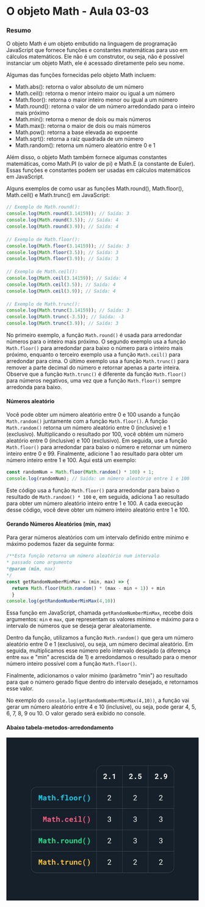 <!--
Antes de publicar a issue, lembre-se de clicar na aba "Preview", para visualizar se a formatação está correta =)
-->

<!-- Escreva/insira as imagens após essa linha -->

# O objeto Math - Aula 03-03

### Resumo

O objeto Math é um objeto embutido na linguagem de programação JavaScript que fornece funções e constantes matemáticas para uso em cálculos matemáticos. Ele não é um construtor, ou seja, não é possível instanciar um objeto Math, ele é acessado diretamente pelo seu nome.

Algumas das funções fornecidas pelo objeto Math incluem:

- Math.abs(): retorna o valor absoluto de um número
- Math.ceil(): retorna o menor inteiro maior ou igual a um número
- Math.floor(): retorna o maior inteiro menor ou igual a um número
- Math.round(): retorna o valor de um número arredondado para o inteiro mais próximo
- Math.min(): retorna o menor de dois ou mais números
- Math.max(): retorna o maior de dois ou mais números
- Math.pow(): retorna a base elevada ao expoente
- Math.sqrt(): retorna a raiz quadrada de um número
- Math.random(): retorna um número aleatório entre 0 e 1

Além disso, o objeto Math também fornece algumas constantes matemáticas, como Math.PI (o valor de pi) e Math.E (a constante de Euler). Essas funções e constantes podem ser usadas em cálculos matemáticos em JavaScript.

Alguns exemplos de como usar as funções Math.round(), Math.floor(), Math.ceil() e Math.trunc() em JavaScript:

```javascript
// Exemplo de Math.round():
console.log(Math.round(3.14159)); // Saída: 3
console.log(Math.round(3.5)); // Saída: 4
console.log(Math.round(3.9)); // Saída: 4

// Exemplo de Math.floor():
console.log(Math.floor(3.14159)); // Saída: 3
console.log(Math.floor(3.5)); // Saída: 3
console.log(Math.floor(3.9)); // Saída: 3

// Exemplo de Math.ceil():
console.log(Math.ceil(3.14159)); // Saída: 4
console.log(Math.ceil(3.5)); // Saída: 4
console.log(Math.ceil(3.9)); // Saída: 4

// Exemplo de Math.trunc():
console.log(Math.trunc(3.14159)); // Saída: 3
console.log(Math.trunc(-3.5)); // Saída: -3
console.log(Math.trunc(3.9)); // Saída: 3
```

No primeiro exemplo, a função `Math.round()` é usada para arredondar números para o inteiro mais próximo. O segundo exemplo usa a função `Math.floor()` para arredondar para baixo o número para o inteiro mais próximo, enquanto o terceiro exemplo usa a função `Math.ceil()` para arredondar para cima. O último exemplo usa a função `Math.trunc()` para remover a parte decimal do número e retornar apenas a parte inteira. Observe que a função `Math.trunc()` é diferente da função `Math.floor()` para números negativos, uma vez que a função `Math.floor()` sempre arredonda para baixo.

#### Números aleatório

Você pode obter um número aleatório entre 0 e 100 usando a função `Math.random()` juntamente com a função `Math.floor()`. A função `Math.random()` retorna um número aleatório entre 0 (inclusive) e 1 (exclusivo). Multiplicando o resultado por 100, você obtém um número aleatório entre 0 (inclusive) e 100 (exclusivo). Em seguida, use a função `Math.floor()` para arredondar para baixo o número e retornar um número inteiro entre 0 e 99. Finalmente, adicione 1 ao resultado para obter um número inteiro entre 1 e 100. Aqui está um exemplo:

```javascript
const randomNum = Math.floor(Math.random() * 100) + 1;
console.log(randomNum); // Saída: um número aleatório entre 1 e 100
```

Este código usa a função `Math.floor()` para arredondar para baixo o resultado de `Math.random() * 100` e, em seguida, adiciona 1 ao resultado para obter um número aleatório inteiro entre 1 e 100. A cada execução desse código, você deve obter um número inteiro aleatório entre 1 e 100.

#### Gerando Números Aleatórios (min, max)

Para gerar números aleatórios com um intervalo definido entre minimo e máximo podemos fazer da seguinte forma:

```javascript
/**Esta função retorna um número aleatório num intervalo
* passado como argumento
*@param (min, max)
*/
const getRandomNumberMinMax = (min, max) => {
  return Math.floor(Math.random() * (max - min + 1)) + min
  }
console.log(getRandomNumberMinMax(4,10))
```

Essa função em JavaScript, chamada `getRandomNumberMinMax`, recebe dois argumentos: `min` e `max`, que representam os valores mínimo e máximo para o intervalo de números que se deseja gerar aleatoriamente.

Dentro da função, utilizamos a função `Math.random()` que gera um número aleatório entre 0 e 1 (exclusivo), ou seja, um número decimal aleatório. Em seguida, multiplicamos esse número pelo intervalo desejado (a diferença entre `max` e "min" acrescida de 1) e arredondamos o resultado para o menor número inteiro possível com a função `Math.floor()`.

Finalmente, adicionamos o valor mínimo (parâmetro "min") ao resultado para que o número gerado fique dentro do intervalo desejado, e retornamos esse valor.

No exemplo do `console.log(getRandomNumberMinMax(4,10))`, a função vai gerar um número aleatório entre 4 e 10 (inclusive), ou seja, pode gerar 4, 5, 6, 7, 8, 9 ou 10. O valor gerado será exibido no console.

#### Abaixo tabela-metodos-arredondamento

<img title="" src="../Etapa%2004%20-%20Objetos/tabela-metodos-arredondamento.jpg" alt="" data-align="center">
